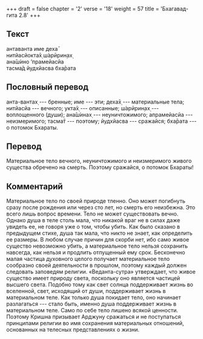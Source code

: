 +++
draft = false
chapter = '2'
verse = '18'
weight = 57
title = 'Бхагавад-гита 2.8'
+++
## Текст

антаванта име деха̄  
нитйасйокта̄х̣ ш́арӣрин̣ах̣  
ана̄ш́ино ’прамейасйа  
тасма̄д йудхйасва бха̄рата

## Пословный перевод

анта-вантах̣ --- бренные; име --- эти; деха̄х̣ --- материальные тела;
нитйасйа --- вечного; укта̄х̣ --- описанные; ш́арӣрин̣ах̣ --- воплощенного
(души); ана̄ш́инах̣ --- неуничтожимого; апрамейасйа --- неизмеримого;
тасма̄т --- поэтому; йудхйасва --- сражайся; бха̄рата --- о потомок
Бхараты.

## Перевод

Материальное тело вечного, неуничтожимого и неизмеримого живого существа
обречено на смерть. Поэтому сражайся, о потомок Бхараты!

## Комментарий

Материальное тело по своей природе тленно. Оно может погибнуть сразу
после рождения или через сто лет, но смерть его неизбежна. Это всего
лишь вопрос времени. Тело не может существовать вечно. Однако душа в
теле столь мала, что никакой враг не в силах даже увидеть ее, не говоря
уже о том, чтобы убить. Как было сказано в предыдущем стихе, душа так
мала, что никто не знает, как определить ее размеры. В любом случае
причин для скорби нет, ибо само живое существо невозможно убить, а
материальное тело нельзя сохранить навсегда, как нельзя и продлить
отпущенный ему срок. Бесконечно малая частица духовного целого получает
материальное тело сообразно своей деятельности в прошлом, поэтому каждый
должен следовать заповедям религии. «Веданта-сутра» утверждает, что
живое существо имеет природу света, поскольку оно является частицей
высшего света. Подобно тому как свет солнца поддерживает жизнь во
вселенной, свет, исходящий от души, поддерживает жизнь в материальном
теле. Как только душа покидает тело, оно начинает разлагаться --- стало
быть, именно душа поддерживает жизнь в материальном теле. Само по себе
тело лишено всякой ценности. Поэтому Кришна призывает Арджуну сражаться
и не поступаться принципами религии во имя сохранения материальных
отношений, основанных на телесных представлениях о жизни.

